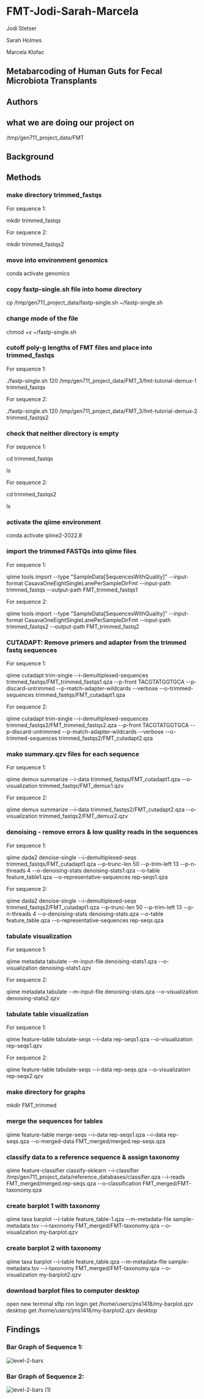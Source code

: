 # FMT-Jodi-Sarah-Marcela

Jodi Stetser

Sarah Holmes

Marcela Klofac

## Metabarcoding of Human Guts for Fecal Microbiota Transplants

## Authors


## what we are doing our project on
/tmp/gen711_project_data/FMT

## Background

## Methods
### make directory trimmed_fastqs
For sequence 1:

mkdir trimmed_fastqs

For sequence 2:

mkdir trimmed_fastqs2
### move into environment genomics
conda activate genomics
### copy fastp-single.sh file into home directory
cp /tmp/gen711_project_data/fastp-single.sh ~/fastp-single.sh
### change mode of the file 
chmod +x ~/fastp-single.sh
### cutoff poly-g lengths of FMT files and place into trimmed_fastqs
For sequence 1:

./fastp-single.sh 120 /tmp/gen711_project_data/FMT_3/fmt-tutorial-demux-1 trimmed_fastqs

For sequence 2:

./fastp-single.sh 120 /tmp/gen711_project_data/FMT_3/fmt-tutorial-demux-2 trimmed_fastqs2
### check that neither directory is empty
For sequence 1:

cd trimmed_fastqs

ls

For sequence 2:

cd trimmed_fastqs2

ls
### activate the qiime environment
conda activate qiime2-2022.8
### import the trimmed FASTQs into qiime files
For sequence 1:

qiime tools import --type "SampleData[SequencesWithQuality]" --input-format CasavaOneEightSingleLanePerSampleDirFmt --input-path trimmed_fastqs --output-path FMT_trimmed_fastqs1

For sequence 2:

qiime tools import --type "SampleData[SequencesWithQuality]" --input-format CasavaOneEightSingleLanePerSampleDirFmt --input-path trimmed_fastqs2 --output-path FMT_trimmed_fastq2
### CUTADAPT: Remove primers and adapter from the trimmed fastq sequences
For sequence 1:

qiime cutadapt trim-single --i-demultiplexed-sequences trimmed_fastqs/FMT_trimmed_fastqs1.qza --p-front TACGTATGGTGCA --p-discard-untrimmed --p-match-adapter-wildcards --verbose --o-trimmed-sequences trimmed_fastqs/FMT_cutadapt1.qza

For sequence 2:

qiime cutadapt trim-single --i-demultiplexed-sequences trimmed_fastqs2/FMT_trimmed_fastqs2.qza --p-front TACGTATGGTGCA --p-discard-untrimmed --p-match-adapter-wildcards --verbose --o-trimmed-sequences trimmed_fastqs2/FMT_cutadapt2.qza
### make summary.qzv files for each sequence
For sequence 1:

qiime demux summarize --i-data trimmed_fastqs/FMT_cutadapt1.qza --o-visualization trimmed_fastqs/FMT_demux1.qzv

For sequence 2:

qiime demux summarize --i-data trimmed_fastqs2/FMT_cutadapt2.qza --o-visualization trimmed_fastqs2/FMT_demux2.qzv
### denoising - remove errors & low quality reads in the sequences
For sequence 1:

qiime dada2 denoise-single --i-demultiplexed-seqs trimmed_fastqs/FMT_cutadapt1.qza --p-trunc-len 50 --p-trim-left 13 --p-n-threads 4 --o-denoising-stats denoising-stats1.qza --o-table feature_table1.qza --o-representative-sequences rep-seqs1.qza

For sequence 2:

qiime dada2 denoise-single --i-demultiplexed-seqs trimmed_fastqs2/FMT_cutadapt1.qza --p-trunc-len 50 --p-trim-left 13 --p-n-threads 4 --o-denoising-stats denoising-stats.qza --o-table feature_table.qza --o-representative-sequences rep-seqs.qza
### tabulate visualization
For sequence 1:

qiime metadata tabulate --m-input-file denoising-stats1.qza --o-visualization denoising-stats1.qzv

For sequence 2:

qiime metadata tabulate --m-input-file denoising-stats.qza --o-visualization denoising-stats2.qzv
### tabulate table visualization
For sequence 1:

qiime feature-table tabulate-seqs --i-data rep-seqs1.qza --o-visualization rep-seqs1.qzv

For sequence 2:

qiime feature-table tabulate-seqs --i-data rep-seqs.qza --o-visualization rep-seqs2.qzv
### make directory for graphs
mkdir FMT_trimmed
### merge the sequences for tables 
qiime feature-table merge-seqs --i-data rep-seqs1.qza --i-data rep-seqs.qza --o-merged-data FMT_merged/merged.rep-seqs.qza
### classify data to a reference sequence & assign taxonomy
qiime feature-classifier classify-sklearn --i-classifier /tmp/gen711_project_data/reference_databases/classifier.qza --i-reads FMT_merged/merged.rep-seqs.qza --o-classification FMT_merged/FMT-taxonomy.qza
### create barplot 1 with taxonomy
qiime taxa barplot --i-table feature_table-1.qza --m-metadata-file sample-metadata.tsv --i-taxonomy FMT_merged/FMT-taxonomy.qza --o-visualization my-barplot.qzv
### create barplot 2 with taxonomy
qiime taxa barplot --i-table feature_table.qza --m-metadata-file sample-metadata.tsv --i-taxonomy FMT_merged/FMT-taxonomy.qza --o-visualization my-barplot2.qzv
### download barplot files to computer desktop
open new terminal
sftp ron login
get /home/users/jms1418/my-barplot.qzv desktop
get /home/users/jms1418/my-barplot2.qzv desktop

## Findings
### Bar Graph of Sequence 1:
![level-2-bars](https://user-images.githubusercontent.com/130576738/235961767-09ddaa46-097f-4ecb-8c6c-b515664d36ef.svg)
### Bar Graph of Sequence 2:
![level-2-bars (1)](https://user-images.githubusercontent.com/130576738/235961798-3c69334c-9614-40b1-aeff-7525d826f4de.svg)


